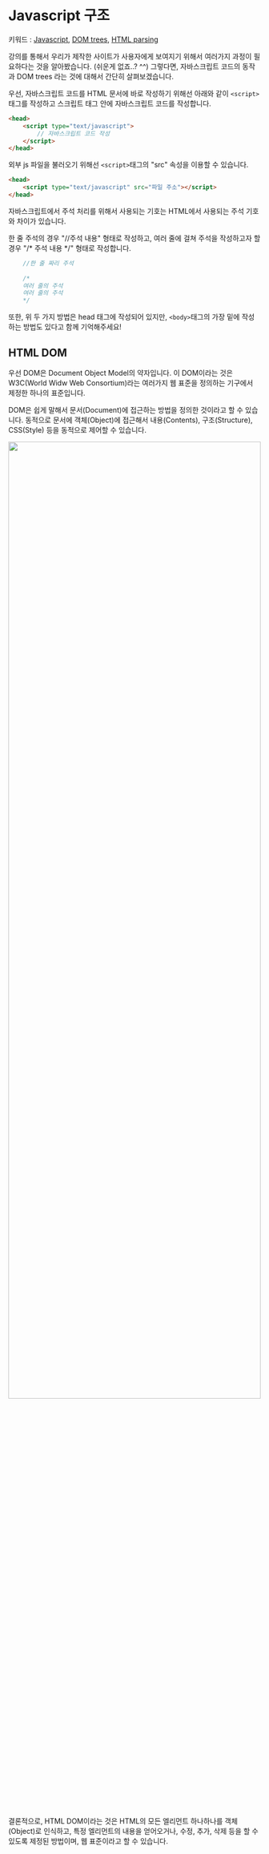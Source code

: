 # Javascript 구조
키워드 : [Javascript](https://www.w3schools.com/js/default.asp), [DOM trees](https://www.w3schools.com/js/js_htmldom.asp), [HTML parsing](https://www.w3.org/TR/2011/WD-html5-20110113/parsing.html)

강의를 통해서 우리가 제작한 사이트가 사용자에게 보여지기 위해서 여러가지 과정이 필요하다는 것을 알아봤습니다. (쉬운게 없죠..? ^^) 그렇다면, 자바스크립트 코드의 동작과 DOM trees 라는 것에 대해서 간단히 살펴보겠습니다.

우선, 자바스크립트 코드를 HTML 문서에 바로 작성하기 위해선 아래와 같이 `<script>`태그를 작성하고 스크립트 태그 안에 자바스크립트 코드를 작성합니다.
```HTML
<head>
    <script type="text/javascript">
        // 자바스크립트 코드 작성
    </script>
</head>
```
외부 js 파일을 불러오기 위해선 `<script>`태그의 "src" 속성을 이용할 수 있습니다.
```HTML
<head>
    <script type="text/javascript" src="파일 주소"></script>
</head>
```
자바스크립트에서 주석 처리를 위해서 사용되는 기호는 HTML에서 사용되는 주석 기호와 차이가 있습니다. 

한 줄 주석의 경우 "//주석 내용" 형태로 작성하고, 여러 줄에 걸쳐 주석을 작성하고자 할 경우 "/* 주석 내용 */" 형태로 작성합니다.

```Javascript
    //한 줄 짜리 주석
    
    /*
    여러 줄의 주석
    여러 줄의 주석
    */
```

또한, 위 두 가지 방법은 head 태그에 작성되어 있지만, `<body>`태그의 가장 밑에 작성하는 방법도 있다고 함께 기억해주세요!

## HTML DOM

우선 DOM은 Document Object Model의 약자입니다. 이 DOM이라는 것은 W3C(World Widw Web Consortium)라는 여러가지 웹 표준을 정의하는 기구에서 제정한 하나의 표준입니다.

DOM은 쉽게 말해서 문서(Document)에 접근하는 방법을 정의한 것이라고 할 수 있습니다. 동적으로 문서에 객체(Object)에 접근해서 내용(Contents), 구조(Structure), CSS(Style) 등을 동적으로 제어할 수 있습니다.

<p align="center">
    <img src="https://github.com/SeongJaeMoon/FastCampusWebPythonBasic/blob/master/Learning/Javascript/Course03/static/dom1.png" width="100%" height="70%">
</p>

결론적으로, HTML DOM이라는 것은 HTML의 모든 엘리먼트 하나하나를 객체(Object)로 인식하고, 특정 엘리먼트의 내용을 얻어오거나, 수정, 추가, 삭제 등을 할 수 있도록 제정된 방법이며, 웹 표준이라고 할 수 있습니다.



   